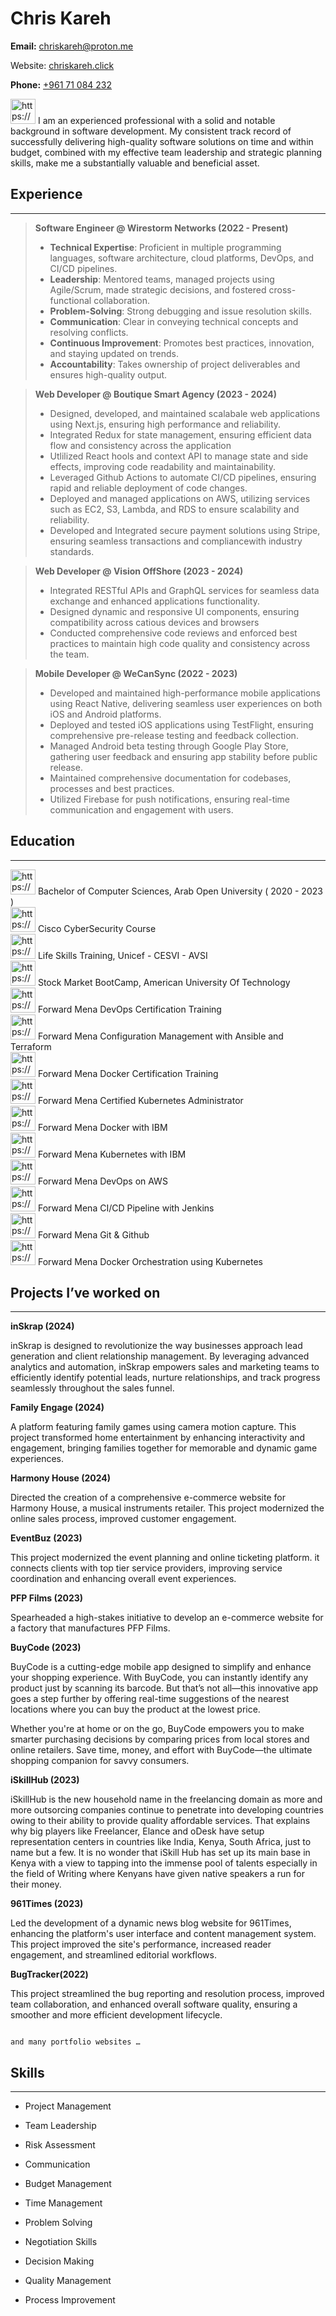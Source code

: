 # Chris Kareh

**Email:** [chriskareh@proton.me](mailto:johnsmith@example.com)

Website: [chriskareh.click](https://www.chriskareh.click)

**Phone:** [+961 71 084 232](tel:)

<aside>
<img src="https://www.notion.so/icons/bookmark_gray.svg" alt="https://www.notion.so/icons/bookmark_gray.svg" width="40px" /> I am an experienced professional with a solid and notable background in software development. My consistent track record of successfully delivering high-quality software solutions on time and within budget, combined with my effective team leadership and strategic planning skills, make me a substantially valuable and beneficial asset.

</aside>

## Experience

---

> **Software Engineer @ Wirestorm Networks (2022 - Present)**
> 
> - **Technical Expertise**: Proficient in multiple programming languages, software architecture, cloud platforms, DevOps, and CI/CD pipelines.
> - **Leadership**: Mentored teams, managed projects using Agile/Scrum, made strategic decisions, and fostered cross-functional collaboration.
> - **Problem-Solving**: Strong debugging and issue resolution skills.
> - **Communication**: Clear in conveying technical concepts and resolving conflicts.
> - **Continuous Improvement**: Promotes best practices, innovation, and staying updated on trends.
> - **Accountability**: Takes ownership of project deliverables and ensures high-quality output.

> **Web Developer @ Boutique Smart Agency (2023 - 2024)**
> 
> - Designed, developed, and maintained scalabale web applications using Next.js, ensuring high performance and reliability.
> - Integrated Redux for state management, ensuring efficient data flow and consistency across the application
> - Utlilized React hools and context API to manage state and side effects, improving code readability and maintainability.
> - Leveraged Github Actions to automate CI/CD pipelines, ensuring rapid and reliable deployment of code changes.
> - Deployed and managed applications on AWS, utilizing services such as EC2, S3, Lambda, and RDS to ensure scalability and reliability.
> - Developed and Integrated secure payment solutions using Stripe, ensuring seamless transactions and compliancewith industry standards.

> **Web Developer @ Vision OffShore (2023 - 2024)**
> 
> - Integrated RESTful APIs and GraphQL services for seamless data exchange and enhanced applications functionality.
> - Designed dynamic and responsive UI components, ensuring compatibility across catious devices and browsers
> - Conducted comprehensive code reviews and enforced best practices to maintain high code quality and consistency across the team.

> **Mobile Developer @ WeCanSync (2022 - 2023)**
> 
> - Developed and maintained high-performance mobile applications using React Native, delivering seamless user experiences on both iOS and Android platforms.
> - Deployed and tested iOS applications using TestFlight, ensuring comprehensive pre-release testing and feedback collection.
> - Managed Android beta testing through Google Play Store, gathering user feedback and ensuring app stability before public release.
> - Maintained comprehensive documentation for codebases, processes and best practices.
> - Utilized Firebase for push notifications, ensuring real-time communication and engagement with users.

## Education

---

<aside>
<img src="https://www.notion.so/icons/graduate_gray.svg" alt="https://www.notion.so/icons/graduate_gray.svg" width="40px" /> Bachelor of Computer Sciences, Arab Open University ( 2020 - 2023 )

</aside>

<aside>
<img src="https://www.notion.so/icons/document_gray.svg" alt="https://www.notion.so/icons/document_gray.svg" width="40px" /> Cisco CyberSecurity Course

</aside>

<aside>
<img src="https://www.notion.so/icons/document_gray.svg" alt="https://www.notion.so/icons/document_gray.svg" width="40px" /> Life Skills Training, Unicef - CESVI - AVSI

</aside>

<aside>
<img src="https://www.notion.so/icons/document_gray.svg" alt="https://www.notion.so/icons/document_gray.svg" width="40px" /> Stock Market BootCamp, American University Of Technology

</aside>

<aside>
<img src="https://www.notion.so/icons/document_gray.svg" alt="https://www.notion.so/icons/document_gray.svg" width="40px" /> Forward Mena DevOps Certification Training

</aside>

<aside>
<img src="https://www.notion.so/icons/document_gray.svg" alt="https://www.notion.so/icons/document_gray.svg" width="40px" /> Forward Mena Configuration Management with Ansible and Terraform

</aside>

<aside>
<img src="https://www.notion.so/icons/document_gray.svg" alt="https://www.notion.so/icons/document_gray.svg" width="40px" /> Forward Mena Docker Certification Training

</aside>

<aside>
<img src="https://www.notion.so/icons/document_gray.svg" alt="https://www.notion.so/icons/document_gray.svg" width="40px" /> Forward Mena Certified Kubernetes Administrator

</aside>

<aside>
<img src="https://www.notion.so/icons/document_gray.svg" alt="https://www.notion.so/icons/document_gray.svg" width="40px" /> Forward Mena Docker with IBM

</aside>

<aside>
<img src="https://www.notion.so/icons/document_gray.svg" alt="https://www.notion.so/icons/document_gray.svg" width="40px" /> Forward Mena Kubernetes with IBM

</aside>

<aside>
<img src="https://www.notion.so/icons/document_gray.svg" alt="https://www.notion.so/icons/document_gray.svg" width="40px" /> Forward Mena DevOps on AWS

</aside>

<aside>
<img src="https://www.notion.so/icons/document_gray.svg" alt="https://www.notion.so/icons/document_gray.svg" width="40px" /> Forward Mena CI/CD Pipeline with Jenkins

</aside>

<aside>
<img src="https://www.notion.so/icons/document_gray.svg" alt="https://www.notion.so/icons/document_gray.svg" width="40px" /> Forward Mena Git & Github

</aside>

<aside>
<img src="https://www.notion.so/icons/document_gray.svg" alt="https://www.notion.so/icons/document_gray.svg" width="40px" /> Forward Mena Docker Orchestration using Kubernetes

</aside>

## Projects I’ve worked on

---

**inSkrap (2024)**

inSkrap is designed to revolutionize the way businesses approach lead generation and client relationship management. By leveraging advanced analytics and automation, inSkrap empowers sales and marketing teams to efficiently identify potential leads, nurture relationships, and track progress seamlessly throughout the sales funnel.

**Family Engage (2024)**

A platform featuring family games using camera motion capture. This project transformed home entertainment by enhancing interactivity and engagement, bringing families together for memorable and dynamic game experiences.

**Harmony House (2024)**

Directed the creation of a comprehensive e-commerce website for Harmony House, a musical instruments retailer. This project modernized the online sales process, improved customer engagement.

**EventBuz (2023)**

This project modernized the event planning and online ticketing platform. it connects clients with top tier service providers, improving service coordination and enhancing overall event experiences.

**PFP Films (2023)**

Spearheaded a high-stakes initiative to develop an e-commerce website for a factory that manufactures PFP Films.

**BuyCode (2023)**

BuyCode is a cutting-edge mobile app designed to simplify and enhance your shopping experience. With BuyCode, you can instantly identify any product just by scanning its barcode. But that’s not all—this innovative app goes a step further by offering real-time suggestions of the nearest locations where you can buy the product at the lowest price.

Whether you're at home or on the go, BuyCode empowers you to make smarter purchasing decisions by comparing prices from local stores and online retailers. Save time, money, and effort with BuyCode—the ultimate shopping companion for savvy consumers.

**iSkillHub (2023)**

iSkillHub is the new household name in the freelancing domain as more and more outsorcing companies continue to penetrate into developing countries owing to their ability to provide quality affordable services. That explains why big players like Freelancer, Elance and oDesk have setup representation centers in countries like India, Kenya, South Africa, just to name but a few. It is no wonder that iSkill Hub has set up its main base in Kenya with a view to tapping into the immense pool of talents especially in the field of Writing where Kenyans have given native speakers a run for their money.

**961Times (2023)**

Led the development of a dynamic news blog website for 961Times, enhancing the platform's user interface and content management system. This project improved the site's performance, increased reader engagement, and streamlined editorial workflows.

**BugTracker(2022)**

This project streamlined the bug reporting and resolution process, improved team collaboration, and enhanced overall software quality, ensuring a smoother and more efficient development lifecycle.

                                                                                                and many portfolio websites …

## Skills

---

- Project Management
- Team Leadership
- Risk Assessment
- Communication

- Budget Management
- Time Management
- Problem Solving
- Negotiation Skills

- Decision Making
- Quality Management
- Process Improvement

